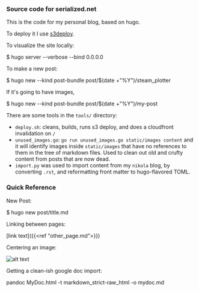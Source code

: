 ### Source code for serialized.net

This is the code for my personal blog, based on hugo.

To deploy it I use [s3deploy](https://github.com/bep/s3deploy).

To visualize the site locally:

  $ hugo server --verbose --bind 0.0.0.0

To make a new post:

  $ hugo new --kind post-bundle post/$(date +"%Y")/steam_plotter

If it's going to have images, 

  $ hugo new --kind post-bundle post/$(date +"%Y")/my-post

There are some tools in the `tools/` directory:

* `deploy.sh`: cleans, builds, runs s3 deploy, and does a cloudfront invalidation on `/`
* `unused_images.go`: `go run unused_images.go static/images content` and it will identify images inside `static/images` that have no references to them in the tree of markdown files. Used to clean out old and crufty content from posts that are now dead.
* `import.py` was used to import content from my `nikola` blog, by converting `.rst`, and reformatting front matter to hugo-flavored TOML.



### Quick Reference

New Post:

  $ hugo new post/title.md

Linking between pages:

  [link text]({{<ref "other_page.md">}})

Centering an image:

  ![alt text](/images/path/to/myfile.svg#center)

Getting a clean-ish google doc import:

  pandoc MyDoc.html -t markdown_strict-raw_html -o mydoc.md
